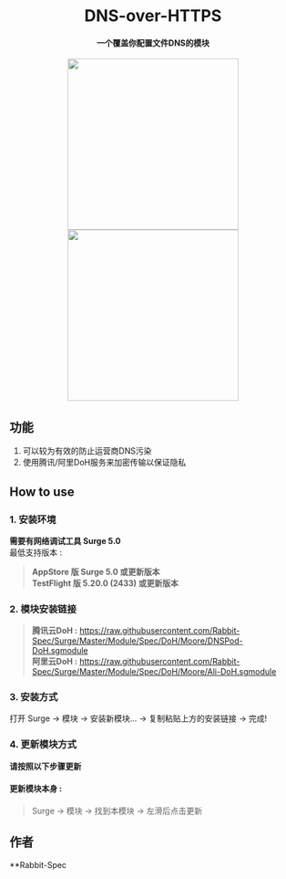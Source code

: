 <h1 align="center">DNS-over-HTTPS</h1>

<h4 align="center">一个覆盖你配置文件DNS的模块 </h4>

<p align="center">
<img src="https://raw.githubusercontent.com/Rabbit-Spec/Surge/Master/Module/Spec/DoH/img/1.PNG" width="300"></img>
<img src="https://raw.githubusercontent.com/Rabbit-Spec/Surge/Master/Module/Spec/DoH/img/2.PNG" width="300"></img>
</p>

## 功能
1. 可以较为有效的防止运营商DNS污染
2. 使用腾讯/阿里DoH服务来加密传输以保证隐私

## How to use
### 1. 安装环境
**需要有网络调试工具 Surge 5.0**<br>
最低支持版本 :<br>
>**AppStore 版 Surge 5.0 或更新版本**<br>
>**TestFlight 版 5.20.0 (2433) 或更新版本**

### 2. 模块安装链接
> **腾讯云DoH :** https://raw.githubusercontent.com/Rabbit-Spec/Surge/Master/Module/Spec/DoH/Moore/DNSPod-DoH.sgmodule<br>
> **阿里云DoH :** https://raw.githubusercontent.com/Rabbit-Spec/Surge/Master/Module/Spec/DoH/Moore/Ali-DoH.sgmodule<br>

### 3. 安装方式
打开 Surge -> 模块 -> 安装新模块... -> 复制粘贴上方的安装链接 -> 完成!

### 4. 更新模块方式
**请按照以下步骤更新**<br>
#### 更新模块本身 : 
>Surge -> 模块 -> 找到本模块 -> 左滑后点击更新<br>

## 作者
**Rabbit-Spec<br>
